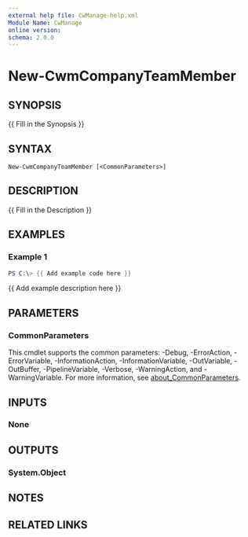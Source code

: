 ```yaml
---
external help file: CwManage-help.xml
Module Name: CwManage
online version:
schema: 2.0.0
---
```


# New-CwmCompanyTeamMember

## SYNOPSIS
{{ Fill in the Synopsis }}

## SYNTAX

```
New-CwmCompanyTeamMember [<CommonParameters>]
```

## DESCRIPTION
{{ Fill in the Description }}

## EXAMPLES

### Example 1
```powershell
PS C:\> {{ Add example code here }}
```

{{ Add example description here }}

## PARAMETERS

### CommonParameters
This cmdlet supports the common parameters: -Debug, -ErrorAction, -ErrorVariable, -InformationAction, -InformationVariable, -OutVariable, -OutBuffer, -PipelineVariable, -Verbose, -WarningAction, and -WarningVariable. For more information, see [about_CommonParameters](http://go.microsoft.com/fwlink/?LinkID=113216).

## INPUTS

### None
## OUTPUTS

### System.Object
## NOTES

## RELATED LINKS
